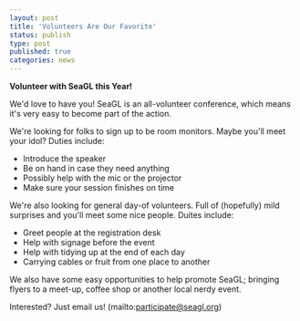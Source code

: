 ```yaml
---
layout: post
title: 'Volunteers Are Our Favorite'
status: publish
type: post
published: true
categories: news
---
```


**Volunteer with SeaGL this Year!** 

We'd love to have you! SeaGL is an all-volunteer conference, which means it's very easy to become part of the action.

We're looking for folks to sign up to be room monitors. Maybe you'll meet your idol? Duties include: 

* Introduce the speaker 
* Be on hand in case they need anything
* Possibly help with the mic or the projector
* Make sure your session finishes on time

We're also looking for general day-of volunteers. Full of (hopefully) mild surprises and you'll meet some nice people. Duites include:

* Greet people at the registration desk
* Help with signage before the event
* Help with tidying up at the end of each day
* Carrying cables or fruit from one place to another

We also have some easy opportunities to help promote SeaGL; bringing flyers to a meet-up, coffee shop or another local nerdy event. 

Interested? Just email us! (mailto:participate@seagl.org) 




